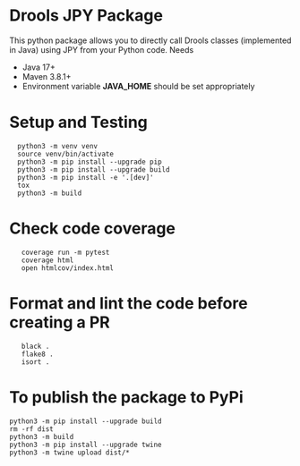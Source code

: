 # Drools JPY Package

This python package allows you to directly call Drools classes (implemented in Java) using JPY from your Python code.
Needs
   * Java 17+
   * Maven 3.8.1+
   * Environment variable **JAVA_HOME** should be set appropriately

# Setup and Testing

```
  python3 -m venv venv
  source venv/bin/activate
  python3 -m pip install --upgrade pip
  python3 -m pip install --upgrade build
  python3 -m pip install -e '.[dev]'
  tox
  python3 -m build
```

# Check code coverage

```
   coverage run -m pytest
   coverage html
   open htmlcov/index.html
```

# Format and lint the code before creating a PR

```
   black .
   flake8 .
   isort .		
```

# To publish the package to PyPi

```
python3 -m pip install --upgrade build
rm -rf dist
python3 -m build
python3 -m pip install --upgrade twine
python3 -m twine upload dist/*

```
